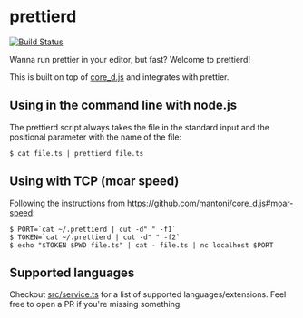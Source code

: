 # prettierd

[![Build Status](https://github.com/fsouza/prettierd/workflows/Build/badge.svg)](https://github.com/fsouza/prettierd/actions?query=branch:main+workflow:Build)

Wanna run prettier in your editor, but fast? Welcome to prettierd!

This is built on top of [core_d.js](https://github.com/mantoni/core_d.js) and
integrates with prettier.

## Using in the command line with node.js

The prettierd script always takes the file in the standard input and the
positional parameter with the name of the file:

```
$ cat file.ts | prettierd file.ts
```

## Using with TCP (moar speed)

Following the instructions from https://github.com/mantoni/core_d.js#moar-speed:

```
$ PORT=`cat ~/.prettierd | cut -d" " -f1`
$ TOKEN=`cat ~/.prettierd | cut -d" " -f2`
$ echo "$TOKEN $PWD file.ts" | cat - file.ts | nc localhost $PORT
```

## Supported languages

Checkout [src/service.ts](/src/service.ts) for a list of supported
languages/extensions. Feel free to open a PR if you're missing something.
